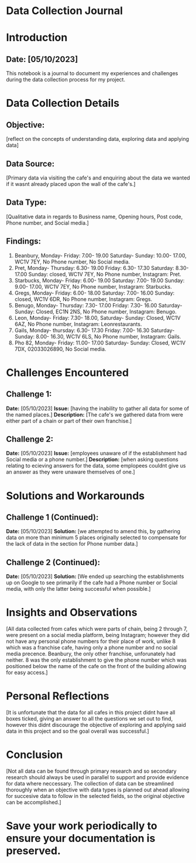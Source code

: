 # Data Collection Journal

# Introduction
## Date: [05/10/2023]
This notebook is a journal to document my experiences and challenges during the data collection process for my project. 

# Data Collection Details
## Objective:
[reflect on the concepts of understanding data, exploring data and applying data]

## Data Source:
[Primary data via visiting the cafe's and enquiring about the data we wanted if it wasnt already placed upon the wall of the cafe's.]

## Data Type:
[Qualitative data in regards to Business name, Opening hours, Post code, Phone number, and Social media.]

## Findings:
1. Beanbury, Monday- Friday: 7.00- 19.00 Saturday- Sunday: 10.00- 17.00, WC1V 7EY, No Phone number, No Social media.
2. Pret, Monday- Thursday: 6.30- 19.00 Friday: 6.30- 17.30 Saturday: 8.30- 17.00 Sunday: closed, WC1V 7EY, No Phone number, Instagram: Pret.
3. Starbucks, Monday- Friday: 6.00- 19.00 Saturday: 7.00- 19.00 Sunday: 9.00- 17.00, WC1V 7EY, No Phone number, Instagram: Starbucks.
4. Gregs, Monday- Friday: 6.00- 18.00 Saturday: 7.00- 16.00 Sunday: closed, WC1V 6DR, No Phone number, Instagram: Gregs.
5. Benugo, Monday- Thursday: 7.30- 17.00 Friday: 7.30- 16.00 Saturday- Sunday: Closed, EC1N 2NS, No Phone number, Instagram: Benugo.
6. Leon, Monday- Friday: 7.30- 18.00, Saturday- Sunday: Closed, WC1V 6AZ, No Phone number, Instagram: Leonrestaurants.
7. Gails, Monday- thursday: 6.30- 17.30 Friday: 7.00- 16.30 Saturday- Sunday: 8.00- 16.30, WC1V 6LS, No Phone number, Instagram: Gails.
8. Pho 82, Monday- Friday: 11.00- 17.00 Saturday- Sunday: Closed, WC1V 7DX, 02033026890, No Social media.

# Challenges Encountered
## Challenge 1:  
**Date:** [05/10/2023]
**Issue:** [having the inability to gather all data for some of the named places.]
**Description:** [The cafe's we gathered data from were either part of a chain or part of their own franchise.]

## Challenge 2:
**Date:** [05/10/2023]
**Issue:** [employees unaware of if the establishment had Social media or a phone number.]
**Description:** [when asking questions relating to ecieving answers for the data, some emplopees couldnt give us an answer as they were unaware themselves of one.]

# Solutions and Workarounds
## Challenge 1 (Continued):
**Date:** [05/10/2023]
**Solution:** [we attempted to amend this, by gathering data on more than minimum 5 places originally selected to compensate for the lack of data in the section for Phone number data.]

## Challenge 2 (Continued):
**Date:** [05/10/2023]
**Solution:** [We ended up searching the establishments up on Google to see primarily if the cafe had a Phone number or Social media, with only the latter being successful when possible.]

# Insights and Observations
[All data collected from cafes which were parts of chain, being 2 through 7, were present on a social media platform, being Instagram; however they did not have any personal phone numbers for their place of work, unlike 8 which was a franchise cafe, having only a phone number and no social media precence. Beanbury, the only other franchise, unforunately had neither. 8 was the only establishment to give the phone number which was positioned below the name of the cafe on the front of the building allowing for easy access.]

# Personal Reflections
[It is unfortunate that the data for all cafes in this project didnt have all boxes ticked, giving an answer to all the questions we set out to find, however this didnt discourage the objective of exploring and applying said data in this project and so the goal overall was successful.]

# Conclusion
[Not all data can be found through primary research and so secondary research should always be used in parallel to support and provide evidence for data where neccessary. The collection of data can be streamlined thoroughly when an objective with data types is planned out ahead allowing for succesive data to follow in the selected fields, so the original objective can be accomplished.]

# Save your work periodically to ensure your documentation is preserved.